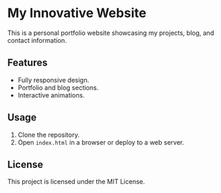 # My Innovative Website

This is a personal portfolio website showcasing my projects, blog, and contact information.

## Features
- Fully responsive design.
- Portfolio and blog sections.
- Interactive animations.

## Usage
1. Clone the repository.
2. Open `index.html` in a browser or deploy to a web server.

## License
This project is licensed under the MIT License.
